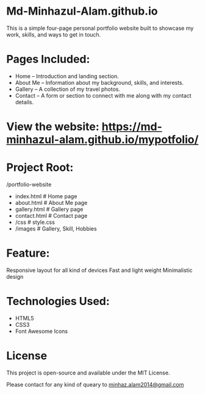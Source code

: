 # Md-Minhazul-Alam.github.io
This is a simple four-page personal portfolio website built to showcase my work, skills, and ways to get in touch.

# Pages Included:
- Home – Introduction and landing section.
- About Me – Information about my background, skills, and interests.
- Gallery – A collection of my travel photos.
- Contact – A form or section to connect with me along with my contact details.

# View the website: https://md-minhazul-alam.github.io/mypotfolio/

# Project Root:

/portfolio-website

- index.html         # Home page
- about.html         # About Me page
- gallery.html       # Gallery page
- contact.html       # Contact page
- /css               # style.css
- /images            # Gallery, Skill, Hobbies

# Feature:
Responsive layout for all kind of devices
Fast and light weight
Minimalistic design

# Technologies Used:
- HTML5
- CSS3
- Font Awesome Icons

# License
This project is open-source and available under the MIT License.

Please contact for any kind of queary to minhaz.alam2014@gmail.com
